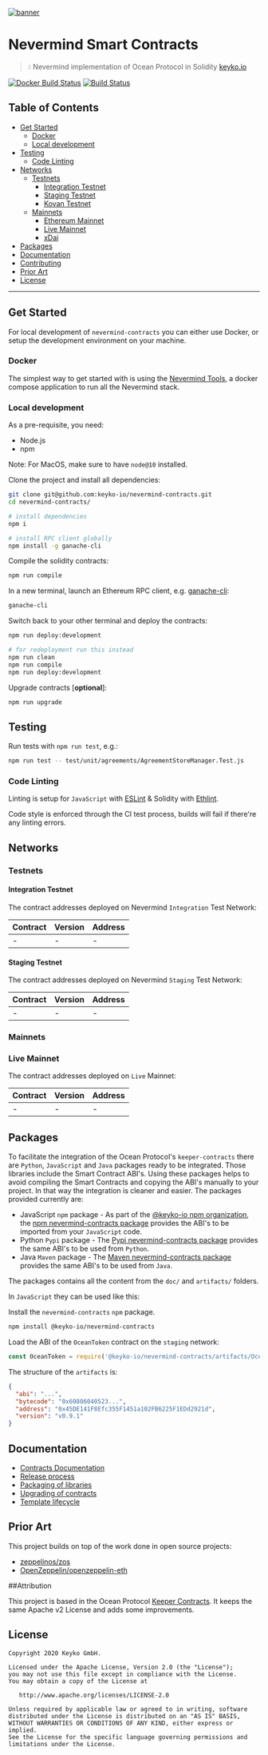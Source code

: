 [![banner](https://raw.githubusercontent.com/keyko-io/assets/master/images/logo/small/keyko_logo@2x-100.jpg)](https://keyko.io)

# Nevermind Smart Contracts

> 💧 Nevermind implementation of Ocean Protocol in Solidity
> [keyko.io](https://keyko.io)


[![Docker Build Status](https://img.shields.io/docker/build/keyko-io/nevermind-contracts.svg)](https://hub.docker.com/r/keyko-io/nevermind-contracts/)
[![Build Status](https://api.travis-ci.com/oceanprotocol/keeper-contracts.svg?branch=master)](https://travis-ci.com/oceanprotocol/keeper-contracts)


## Table of Contents

  - [Get Started](#get-started)
     - [Docker](#docker)
     - [Local development](#local-development)
  - [Testing](#testing)
     - [Code Linting](#code-linting)
  - [Networks](#networks)
     - [Testnets](#testnets)
        - [Integration Testnet](#integration-testnet)
        - [Staging Testnet](#staging-testnet)
        - [Kovan Testnet](#kovan-testnet)
     - [Mainnets](#mainnets)
        - [Ethereum Mainnet](#ethereum-mainnet)
        - [Live Mainnet](#live-mainnet)
        - [xDai](#xdai)
  - [Packages](#packages)
  - [Documentation](#documentation)
  - [Contributing](#contributing)
  - [Prior Art](#prior-art)
  - [License](#license)

---

## Get Started

For local development of `nevermind-contracts` you can either use Docker, or setup the development environment on your machine.

### Docker

The simplest way to get started with is using the [Nevermind Tools](https://github.com/keyko-io/nevermind-tools),
a docker compose application to run all the Nevermind stack.

### Local development

As a pre-requisite, you need:

- Node.js
- npm

Note: For MacOS, make sure to have `node@10` installed.

Clone the project and install all dependencies:

```bash
git clone git@github.com:keyko-io/nevermind-contracts.git
cd nevermind-contracts/

# install dependencies
npm i

# install RPC client globally
npm install -g ganache-cli
```

Compile the solidity contracts:

```bash
npm run compile
```

In a new terminal, launch an Ethereum RPC client, e.g. [ganache-cli](https://github.com/trufflesuite/ganache-cli):

```bash
ganache-cli
```

Switch back to your other terminal and deploy the contracts:

```bash
npm run deploy:development

# for redeployment run this instead
npm run clean
npm run compile
npm run deploy:development
```

Upgrade contracts [**optional**]:
```bash
npm run upgrade
```

## Testing

Run tests with `npm run test`, e.g.:

```bash
npm run test -- test/unit/agreements/AgreementStoreManager.Test.js
```

### Code Linting

Linting is setup for `JavaScript` with [ESLint](https://eslint.org) & Solidity with [Ethlint](https://github.com/duaraghav8/Ethlint).

Code style is enforced through the CI test process, builds will fail if there're any linting errors.

## Networks

### Testnets

#### Integration Testnet

The contract addresses deployed on Nevermind `Integration` Test Network:

| Contract                          | Version | Address                                      |
|-----------------------------------|---------|----------------------------------------------|
| -                                 | -       | -                                            |


#### Staging Testnet

The contract addresses deployed on Nevermind `Staging` Test Network:

| Contract                          | Version | Address                                      |
|-----------------------------------|---------|----------------------------------------------|
| -                                 | -       | -                                            |



### Mainnets

### Live Mainnet

The contract addresses deployed on `Live` Mainnet:

| Contract                          | Version | Address                                      |
|-----------------------------------|---------|----------------------------------------------|
| -                                 | -       | -                                            |


## Packages

To facilitate the integration of the Ocean Protocol's `keeper-contracts` there are `Python`, `JavaScript` and `Java` packages ready to be integrated. Those libraries include the Smart Contract ABI's.
Using these packages helps to avoid compiling the Smart Contracts and copying the ABI's manually to your project. In that way the integration is cleaner and easier.
The packages provided currently are:

* JavaScript `npm` package - As part of the [@keyko-io npm organization](https://www.npmjs.com/settings/keyko-io/packages),
  the [npm nevermind-contracts package](https://www.npmjs.com/package/@keyko-io/nevermind-contracts) provides the ABI's
  to be imported from your `JavaScript` code.
* Python `Pypi` package - The [Pypi nevermind-contracts package](https://pypi.org/project/nevermind-contracts/) provides
  the same ABI's to be used from `Python`.
* Java `Maven` package - The [Maven nevermind-contracts package](https://search.maven.org/artifact/io.keyko/nevermind-contracts)
  provides the same ABI's to be used from `Java`.

The packages contains all the content from the `doc/` and `artifacts/` folders.

In `JavaScript` they can be used like this:

Install the `nevermind-contracts` `npm` package.

```bash
npm install @keyko-io/nevermind-contracts
```

Load the ABI of the `OceanToken` contract on the `staging` network:

```javascript
const OceanToken = require('@keyko-io/nevermind-contracts/artifacts/OceanToken.staging.json')
```

The structure of the `artifacts` is:

```json
{
  "abi": "...",
  "bytecode": "0x60806040523...",
  "address": "0x45DE141F8Efc355F1451a102FB6225F1EDd2921d",
  "version": "v0.9.1"
}
```

## Documentation

* [Contracts Documentation](doc/contracts/README.md)
* [Release process](doc/RELEASE_PROCESS.md)
* [Packaging of libraries](doc/PACKAGING.md)
* [Upgrading of contracts](doc/UPGRADES.md)
* [Template lifecycle](doc/TEMPLATE_LIFE_CYCLE.md)

## Prior Art

This project builds on top of the work done in open source projects:
- [zeppelinos/zos](https://github.com/zeppelinos/zos)
- [OpenZeppelin/openzeppelin-eth](https://github.com/OpenZeppelin/openzeppelin-eth)

##Attribution

This project is based in the Ocean Protocol [Keeper Contracts](https://github.com/oceanprotocol/keeper-contracts).
It keeps the same Apache v2 License and adds some improvements.

## License

```
Copyright 2020 Keyko GmbH.

Licensed under the Apache License, Version 2.0 (the "License");
you may not use this file except in compliance with the License.
You may obtain a copy of the License at

   http://www.apache.org/licenses/LICENSE-2.0

Unless required by applicable law or agreed to in writing, software
distributed under the License is distributed on an "AS IS" BASIS,
WITHOUT WARRANTIES OR CONDITIONS OF ANY KIND, either express or implied.
See the License for the specific language governing permissions and
limitations under the License.
```

